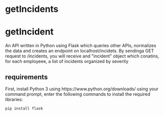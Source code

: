 # getIncidents
<h1>getIncident</h1>
<p>An API written in Python using Flask which queries other APIs, normalizes the data and creates an endpoint on localhost/incidets. By sendinga GET request to /incidents, you will receive and "incident" object which conatins, for each employeee, a list of incidents organized by severity </p>

<h2>requirements</h2>
<p>First, install Python 3 using https://www.python.org/downloads/
using your command prompt, enter the following commands to install the required libraries: 
</p>
 
```python
pip install flask
```
 



